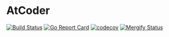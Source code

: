 # AtCoder

[![Build Status](https://travis-ci.org/lupinthe14th/AtCoder.svg?branch=master)](https://travis-ci.org/lupinthe14th/AtCoder)
[![Go Report Card](https://goreportcard.com/badge/github.com/lupinthe14th/AtCoder)][goreportcard]
[![codecov](https://codecov.io/gh/lupinthe14th/AtCoder/branch/master/graph/badge.svg)](https://codecov.io/gh/lupinthe14th/AtCoder)
[![Mergify Status][mergify-status]][mergify]

[goreportcard]: https://goreportcard.com/report/github.com/lupinthe14th/AtCoder
[mergify]: https://mergify.io
[mergify-status]: https://img.shields.io/endpoint.svg?url=https://gh.mergify.io/badges/lupinthe14th/AtCoder&style=flat
